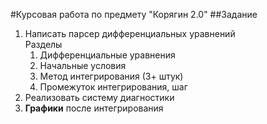 #Курсовая работа по предмету "Корягин 2.0"
##Задание
1. Написать парсер дифференциальных уравнений   
 Разделы
    1. Дифференциальные уравнения
    2. Начальные условия
    3. Метод интегрирования (3+ штук)
    4. Промежуток интегрирования, шаг
2. Реализовать систему диагностики
3. **Графики** после интегрирования
     